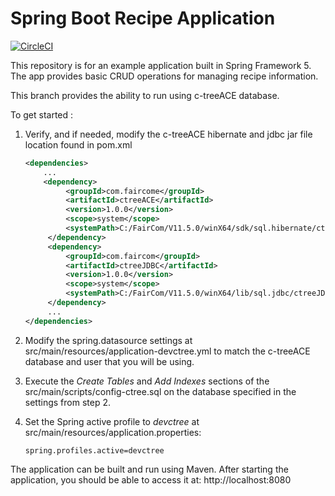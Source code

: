 # Spring Boot Recipe Application

[![CircleCI](https://circleci.com/gh/springframeworkguru/spring5-recipe-app.svg?style=svg)](https://circleci.com/gh/springframeworkguru/spring5-recipe-app)

This repository is for an example application built in Spring Framework 5. The app 
provides basic CRUD operations for managing recipe information.

This branch provides the ability to run using c-treeACE database.

To get started :

1) Verify, and if needed, modify the c-treeACE hibernate and jdbc jar file location
found in pom.xml

    ```xml
    <dependencies>
        ...
        <dependency>
             <groupId>com.faircome</groupId>
             <artifactId>ctreeACE</artifactId>
             <version>1.0.0</version>
             <scope>system</scope>
             <systemPath>C:/FairCom/V11.5.0/winX64/sdk/sql.hibernate/ctreeACEDialect.jar</systemPath>
         </dependency>
         <dependency>
             <groupId>com.faircom</groupId>
             <artifactId>ctreeJDBC</artifactId>
             <version>1.0.0</version>
             <scope>system</scope>
             <systemPath>C:/FairCom/V11.5.0/winX64/lib/sql.jdbc/ctreeJDBC.jar</systemPath>
         </dependency>
         ...
    </dependencies>
    ```
 
2) Modify the spring.datasource settings at src/main/resources/application-devctree.yml
  to match the c-treeACE database and user that you will be using.
 
3) Execute the _Create Tables_ and _Add Indexes_ sections of the
src/main/scripts/config-ctree.sql on the database specified in the settings from step 2.

4) Set the Spring active profile to _devctree_ at src/main/resources/application.properties:

    `spring.profiles.active=devctree`
    

The application can be built and run using Maven. After starting the application,
you should be able to access it at: http://localhost:8080

